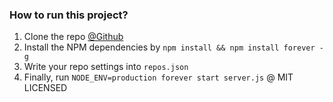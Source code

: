 ### How to run this project?
1. Clone the repo [@Github](http://github.com/epicallan/github-deploy-server)<br>
2. Install the NPM dependencies by `npm install && npm install forever -g`<br>
3. Write your repo settings into `repos.json`<br>
4. Finally, run  `NODE_ENV=production forever start server.js`
@ MIT LICENSED
